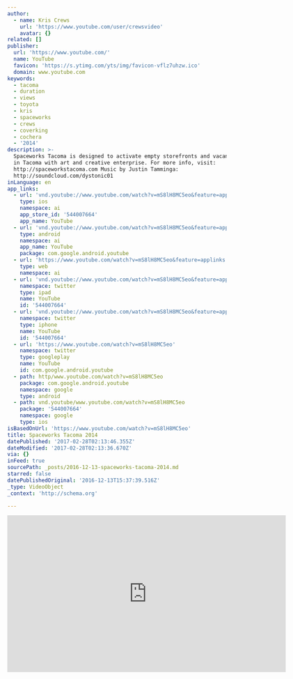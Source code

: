 ```yaml
---
author:
  - name: Kris Crews
    url: 'https://www.youtube.com/user/crewsvideo'
    avatar: {}
related: []
publisher:
  url: 'https://www.youtube.com/'
  name: YouTube
  favicon: 'https://s.ytimg.com/yts/img/favicon-vflz7uhzw.ico'
  domain: www.youtube.com
keywords:
  - tacoma
  - duration
  - views
  - toyota
  - kris
  - spaceworks
  - crews
  - coverking
  - cochera
  - '2014'
description: >-
  Spaceworks Tacoma is designed to activate empty storefronts and vacant spaces
  in Tacoma with art and creative enterprise. For more info, visit:
  http://spaceworkstacoma.com Music by Justin Tamminga:
  http://soundcloud.com/dystonic01
inLanguage: en
app_links:
  - url: 'vnd.youtube://www.youtube.com/watch?v=mS8lH8MC5eo&feature=applinks'
    type: ios
    namespace: ai
    app_store_id: '544007664'
    app_name: YouTube
  - url: 'vnd.youtube://www.youtube.com/watch?v=mS8lH8MC5eo&feature=applinks'
    type: android
    namespace: ai
    app_name: YouTube
    package: com.google.android.youtube
  - url: 'https://www.youtube.com/watch?v=mS8lH8MC5eo&feature=applinks'
    type: web
    namespace: ai
  - url: 'vnd.youtube://www.youtube.com/watch?v=mS8lH8MC5eo&feature=applinks'
    namespace: twitter
    type: ipad
    name: YouTube
    id: '544007664'
  - url: 'vnd.youtube://www.youtube.com/watch?v=mS8lH8MC5eo&feature=applinks'
    namespace: twitter
    type: iphone
    name: YouTube
    id: '544007664'
  - url: 'https://www.youtube.com/watch?v=mS8lH8MC5eo'
    namespace: twitter
    type: googleplay
    name: YouTube
    id: com.google.android.youtube
  - path: http/www.youtube.com/watch?v=mS8lH8MC5eo
    package: com.google.android.youtube
    namespace: google
    type: android
  - path: vnd.youtube/www.youtube.com/watch?v=mS8lH8MC5eo
    package: '544007664'
    namespace: google
    type: ios
isBasedOnUrl: 'https://www.youtube.com/watch?v=mS8lH8MC5eo'
title: Spaceworks Tacoma 2014
datePublished: '2017-02-28T02:13:46.355Z'
dateModified: '2017-02-28T02:13:36.670Z'
via: {}
inFeed: true
sourcePath: _posts/2016-12-13-spaceworks-tacoma-2014.md
starred: false
datePublishedOriginal: '2016-12-13T15:37:39.516Z'
_type: VideoObject
_context: 'http://schema.org'

---
```

<iframe src="https://cdn.embedly.com/widgets/media.html?src=https%3A%2F%2Fwww.youtube.com%2Fembed%2FmS8lH8MC5eo%3Ffeature%3Doembed&amp;url=http%3A%2F%2Fwww.youtube.com%2Fwatch%3Fv%3DmS8lH8MC5eo&amp;image=https%3A%2F%2Fi.ytimg.com%2Fvi%2FmS8lH8MC5eo%2Fhqdefault.jpg&amp;key=b7d04c9b404c499eba89ee7072e1c4f7&amp;type=text%2Fhtml&amp;schema=youtube" width="640" height="360" scrolling="no" frameborder="0" allowfullscreen="" style=""></iframe>